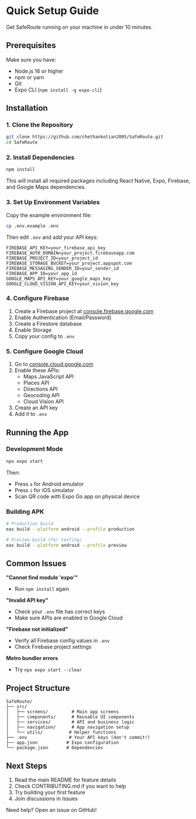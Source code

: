 # Quick Setup Guide

Get SafeRoute running on your machine in under 10 minutes.

## Prerequisites

Make sure you have:
- Node.js 16 or higher
- npm or yarn
- Git
- Expo CLI (`npm install -g expo-cli`)

## Installation

### 1. Clone the Repository

```bash
git clone https://github.com/chethankotian2005/SafeRoute.git
cd SafeRoute
```

### 2. Install Dependencies

```bash
npm install
```

This will install all required packages including React Native, Expo, Firebase, and Google Maps dependencies.

### 3. Set Up Environment Variables

Copy the example environment file:

```bash
cp .env.example .env
```

Then edit `.env` and add your API keys:

```
FIREBASE_API_KEY=your_firebase_api_key
FIREBASE_AUTH_DOMAIN=your_project.firebaseapp.com
FIREBASE_PROJECT_ID=your_project_id
FIREBASE_STORAGE_BUCKET=your_project.appspot.com
FIREBASE_MESSAGING_SENDER_ID=your_sender_id
FIREBASE_APP_ID=your_app_id
GOOGLE_MAPS_API_KEY=your_google_maps_key
GOOGLE_CLOUD_VISION_API_KEY=your_vision_key
```

### 4. Configure Firebase

1. Create a Firebase project at [console.firebase.google.com](https://console.firebase.google.com)
2. Enable Authentication (Email/Password)
3. Create a Firestore database
4. Enable Storage
5. Copy your config to `.env`

### 5. Configure Google Cloud

1. Go to [console.cloud.google.com](https://console.cloud.google.com)
2. Enable these APIs:
   - Maps JavaScript API
   - Places API
   - Directions API
   - Geocoding API
   - Cloud Vision API
3. Create an API key
4. Add it to `.env`

## Running the App

### Development Mode

```bash
npx expo start
```

Then:
- Press `a` for Android emulator
- Press `i` for iOS simulator
- Scan QR code with Expo Go app on physical device

### Building APK

```bash
# Production build
eas build --platform android --profile production

# Preview build (for testing)
eas build --platform android --profile preview
```

## Common Issues

**"Cannot find module 'expo'"**
- Run `npm install` again

**"Invalid API key"**
- Check your `.env` file has correct keys
- Make sure APIs are enabled in Google Cloud

**"Firebase not initialized"**
- Verify all Firebase config values in `.env`
- Check Firebase project settings

**Metro bundler errors**
- Try `npx expo start --clear`

## Project Structure

```
SafeRoute/
├── src/
│   ├── screens/         # Main app screens
│   ├── components/      # Reusable UI components
│   ├── services/        # API and business logic
│   ├── navigation/      # App navigation setup
│   └── utils/          # Helper functions
├── .env                # Your API keys (don't commit!)
├── app.json           # Expo configuration
└── package.json       # Dependencies
```

## Next Steps

1. Read the main README for feature details
2. Check CONTRIBUTING.md if you want to help
3. Try building your first feature
4. Join discussions in Issues

Need help? Open an issue on GitHub!
